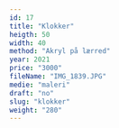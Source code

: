 ```yaml
---
id: 17
title: "Klokker"
heigth: 50
width: 40
method: "Akryl på lærred"
year: 2021
price: "3000"
fileName: "IMG_1839.JPG"
medie: "maleri"
draft: "no"
slug: "klokker"
weight: "280"
---
```

